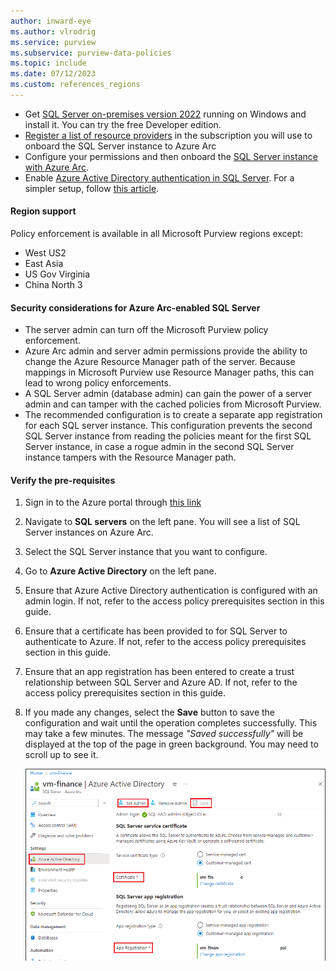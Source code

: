 ```yaml
---
author: inward-eye
ms.author: vlrodrig
ms.service: purview
ms.subservice: purview-data-policies
ms.topic: include
ms.date: 07/12/2023
ms.custom: references_regions
---
```

- Get [SQL Server on-premises version 2022](https://www.microsoft.com/en-us/sql-server/sql-server-downloads) running on Windows and install it. You can try the free Developer edition.
- [Register a list of resource providers](/azure/azure-arc/servers/prerequisites#azure-resource-providers) in the subscription you will use to onboard the SQL Server instance to Azure Arc
- Configure your permissions and then onboard the [SQL Server instance with Azure Arc](/sql/sql-server/azure-arc/connect-with-installer).
- Enable [Azure Active Directory authentication in SQL Server](/sql/relational-databases/security/authentication-access/azure-ad-authentication-sql-server-setup-tutorial). For a simpler setup, follow [this article](/sql/relational-databases/security/authentication-access/azure-ad-authentication-sql-server-automation-setup-tutorial#setting-up-azure-ad-admin-using-the-azure-portal).

#### Region support

Policy enforcement is available in all Microsoft Purview regions except:
- West US2
- East Asia
- US Gov Virginia
- China North 3

#### Security considerations for Azure Arc-enabled SQL Server

- The server admin can turn off the Microsoft Purview policy enforcement.
- Azure Arc admin and server admin permissions provide the ability to change the Azure Resource Manager path of the server. Because mappings in Microsoft Purview use Resource Manager paths, this can lead to wrong policy enforcements. 
- A SQL Server admin (database admin) can gain the power of a server admin and can tamper with the cached policies from Microsoft Purview.
- The recommended configuration is to create a separate app registration for each SQL server instance. This configuration prevents the second SQL Server instance from reading the policies meant for the first SQL Server instance, in case a rogue admin in the second SQL Server instance tampers with the Resource Manager path.

#### Verify the pre-requisites

1. Sign in to the Azure portal through [this link](https://portal.azure.com/#view/Microsoft_Azure_HybridCompute/AzureArcCenterBlade/~/overview)

1. Navigate to **SQL servers** on the left pane. You will see a list of SQL Server instances on Azure Arc.

1. Select the SQL Server instance that you want to configure.

1. Go to **Azure Active Directory** on the left pane.

1. Ensure that Azure Active Directory authentication is configured with an admin login. If not, refer to the access policy prerequisites section in this guide.

1. Ensure that a certificate has been provided to for SQL Server to authenticate to Azure. If not, refer to the access policy prerequisites section in this guide.

1. Ensure that an app registration has been entered to create a trust relationship between SQL Server and Azure AD. If not, refer to the access policy prerequisites section in this guide.

1. If you made any changes, select the **Save** button to save the configuration and wait until the operation completes successfully. This may take a few minutes. The message *"Saved successfully"* will be displayed at the top of the page in green background. You may need to scroll up to see it.

   ![Screenshot that shows pre-requisites to configure a Microsoft Purview endpoint in the Azure Active Directory section.](../media/how-to-policies-data-owner-sql/setup-sql-on-arc-for-purview1.png)
